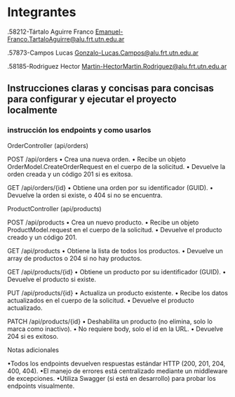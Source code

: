 # Integrantes

.58212-Tártalo Aguirre Franco Emanuel-Franco.TartaloAguirre@alu.frt.utn.edu.ar

.57873-Campos Lucas Gonzalo-Lucas.Campos@alu.frt.utn.edu.ar

.58185-Rodriguez Hector Martin-HectorMartin.Rodriguez@alu.frt.utn.edu.ar

## Instrucciones claras y concisas para concisas para configurar y ejecutar el proyecto localmente



### instrucción los endpoints y como usarlos 

OrderController (api/orders)

POST /api/orders
•	Crea una nueva orden.
•	Recibe un objeto OrderModel.CreateOrderRequest en el cuerpo de la solicitud.
•	Devuelve la orden creada y un código 201 si es exitosa.

GET /api/orders/{id}
•	Obtiene una orden por su identificador (GUID).
•	Devuelve la orden si existe, o 404 si no se encuentra.

ProductController (api/products)

POST /api/products
•	Crea un nuevo producto.
•	Recibe un objeto ProductModel.request en el cuerpo de la solicitud.
•	Devuelve el producto creado y un código 201.

GET /api/products
•	Obtiene la lista de todos los productos.
•	Devuelve un array de productos o 204 si no hay productos.

GET /api/products/{id}
•	Obtiene un producto por su identificador (GUID).
•	Devuelve el producto si existe.

PUT /api/products/{id}
•	Actualiza un producto existente.
•	Recibe los datos actualizados en el cuerpo de la solicitud.
•	Devuelve el producto actualizado.

PATCH /api/products/{id}
•	Deshabilita un producto (no elimina, solo lo marca como inactivo).
•	No requiere body, solo el id en la URL.
•	Devuelve 204 si es exitoso.

Notas adicionales

•Todos los endpoints devuelven respuestas estándar HTTP (200, 201, 204, 400, 404).
•El manejo de errores está centralizado mediante un middleware de excepciones.
•Utiliza Swagger (si está en desarrollo) para probar los endpoints visualmente.
